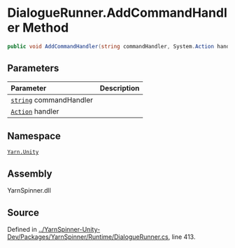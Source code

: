 <!-- This file was generated by a tool. Do not edit this file by hand. -->

# DialogueRunner.AddCommandHandler Method


```csharp
public void AddCommandHandler(string commandHandler, System.Action handler)
```

## Parameters
|Parameter|Description|
|:---|:---|
|[`string`](https://docs.microsoft.com/dotnet/api/System.String) commandHandler||
|[`Action`](https://docs.microsoft.com/dotnet/api/System.Action) handler||


## Namespace
[`Yarn.Unity`](/api/csharp/yarn.unity/README.md)

## Assembly
YarnSpinner.dll

## Source
Defined in [../YarnSpinner-Unity-Dev/Packages/YarnSpinner/Runtime/DialogueRunner.cs](https://github.com/YarnSpinnerTool/YarnSpinner-Unity//blob/develop/Runtime/DialogueRunner.cs#L413), line 413.
